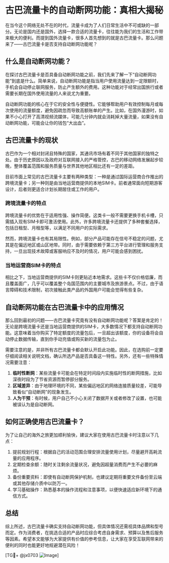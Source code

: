 # 古巴流量卡的自动断网功能：真相大揭秘

在当今这个网络无处不在的时代，流量卡成为了人们日常生活中不可或缺的一部分。无论是国内还是国外，选择一款合适的流量卡，往往能为我们的生活和工作带来极大的便利。而提到国外流量卡，很多人首先想到的就是古巴流量卡。那么问题来了——古巴流量卡是否支持自动断网功能呢？

## 什么是自动断网功能？

在探讨古巴流量卡是否具备自动断网功能之前，我们先来了解一下“自动断网功能”到底是什么。简单来说，自动断网功能是指当用户使用流量达到一定限额时，手机会自动停止联网服务，防止产生额外的费用。这种功能对于经常出国旅行或者需要长期在国外使用流量的人来说尤为重要。

自动断网功能的核心在于它的安全性与便捷性。它能够帮助用户有效控制每月或每次使用的流量额度，避免因疏忽而导致高额账单的产生。比如，在国外漫游时，如果不小心打开了高清视频流媒体，可能几分钟内就会消耗掉大量流量，如果没有自动断网功能，可能会让你的钱包“大出血”。

## 古巴流量卡的现状

古巴作为一个相对封闭且特殊的国家，其通讯市场有着不同于其他国家的独特之处。由于历史原因以及政府对互联网接入的严格管控，古巴的移动网络发展起步较晚，整体覆盖范围和服务质量与世界其他地区相比还有一定的差距。

目前市面上常见的古巴流量卡主要有两种类型：一种是通过国际运营商合作推出的跨境流量卡；另一种则是由当地运营商提供的本地SIM卡。前者通常面向短期游客设计，后者则更适合计划长期居住或工作的用户。

### 跨境流量卡的特点

跨境流量卡的优势在于适用性强、操作简便。这类卡一般不需要更换手机卡槽，只需插入现有SIM卡即可激活使用。此外，许多跨境流量卡还提供了多种套餐选择，包括日租型、月租型等，以满足不同用户的实际需求。

然而，跨境流量卡也有其局限性。例如，部分产品可能存在信号不稳定的问题，尤其是在偏远地区或山区地带。同时，由于需要依赖于第三方平台进行管理和服务支持，一旦出现技术故障或客服响应不及时的情况，用户可能会感到困扰。

### 当地运营商SIM卡的特点

相比之下，当地运营商提供的SIM卡则更贴近本地需求。这些卡不仅价格低廉，而且覆盖面广，几乎可以覆盖整个岛国范围内的主要城市及旅游景点。不过，由于语言障碍和技术限制，初次接触此类产品的外国用户可能会觉得有些复杂。

## 自动断网功能在古巴流量卡中的应用情况

那么回到最初的问题——古巴流量卡究竟有没有自动断网功能呢？答案是肯定的！无论是跨境流量卡还是当地运营商提供的SIM卡，大多数情况下都支持自动断网功能。这意味着当你购买了特定额度的流量包后，一旦超出该额度，你的设备将会自动停止数据传输，直到你手动充值或购买新的流量包为止。

需要注意的是，并非所有古巴流量卡都会默认开启此功能。因此，在选购前一定要仔细阅读相关说明文档，确认所选产品是否具备这一特性。另外，还有一些特殊情况需要注意：

1. **临时性断网**：某些流量卡可能会在特定时间段内实施临时性的断网措施，比如深夜时段为了节省资源而暂停部分服务。
2. **区域差异**：由于地理环境的不同，某些偏远地区的网络连接质量较差，可能导致看似“自动断网”的现象发生。
3. **人为干预**：有时候，用户自己不小心关闭了数据开关或者修改了设置，也可能被误认为是自动断网。

## 如何正确使用古巴流量卡？

为了让自己的海外之旅更加顺利愉快，建议大家在使用古巴流量卡时注意以下几点：

1. 提前规划行程：根据自己的活动范围合理安排流量使用计划，尽量避开高耗流量的应用程序。
2. 定期检查余额：随时关注剩余流量状况，避免因超量消费而产生不必要的麻烦。
3. 备份重要资料：即使有自动断网保护机制，也建议定期将重要文件备份至云端或其他存储介质中以防万一。
4. 学习基础操作：熟悉基本的操作流程和注意事项，以便快速适应新环境下的通信方式。

## 总结

综上所述，古巴流量卡确实支持自动断网功能，但具体情况还需视具体品牌和型号而定。作为消费者，在挑选合适的产品时应综合考虑自身需求、预算以及售后服务等因素。希望本文能够为大家提供有价值的参考信息，让大家在享受互联网带来的便利的同时也能更好地规避潜在风险！

[TG💪+ @jx0703 ![Image](https://github.com/user-attachments/assets/dbca1d08-cadb-493c-b0ec-ad6f7a83f270)]